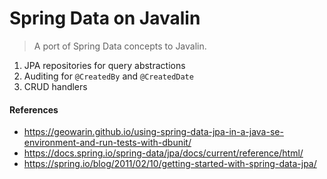 Spring Data on Javalin
======================

> A port of Spring Data concepts to Javalin.

1. JPA repositories for query abstractions
2. Auditing for `@CreatedBy` and `@CreatedDate`
3. CRUD handlers

#### References

- https://geowarin.github.io/using-spring-data-jpa-in-a-java-se-environment-and-run-tests-with-dbunit/
- https://docs.spring.io/spring-data/jpa/docs/current/reference/html/
- https://spring.io/blog/2011/02/10/getting-started-with-spring-data-jpa/
